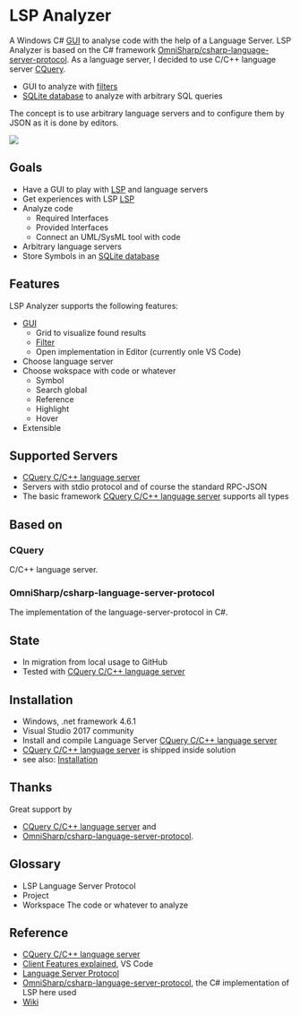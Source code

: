 # LSP Analyzer

A Windows C# [GUI](../../wiki/Gui) to analyse code with the help of a Language Server. LSP Analyzer is based on the C# framework [OmniSharp/csharp-language-server-protocol](https://github.com/OmniSharp/csharp-language-server-protocol). As a language server, I decided to use C/C++ language server [CQuery](https://github.com/cquery-project/cquery).

-  GUI to analyze with [filters](../../wiki/Filter)
-  [SQLite database](../../wiki/Database) to analyze with arbitrary SQL queries

The concept is to use arbitrary language servers and to configure them by JSON as it is done by editors.

![](../../wiki/images/LspAnalyzer.png)

## Goals

- Have a GUI to play with [LSP](https://microsoft.github.io/language-server-protocol/) and language servers
- Get experiences with LSP [LSP](https://microsoft.github.io/language-server-protocol/)
- Analyze code
  - Required Interfaces
  - Provided Interfaces
  - Connect an UML/SysML tool with code
- Arbitrary language servers
- Store Symbols in an [SQLite database](../../wiki/Database)

## Features

LSP Analyzer supports the following features:

- [GUI](../../wiki/Gui)
  - Grid to visualize found results
  - [Filter](../../wiki/Filter)
  - Open implementation in Editor (currently onle VS Code) 
- Choose language server
- Choose wokspace with code or whatever
  - Symbol
  - Search global
  - Reference
  - Highlight
  - Hover
- Extensible

## Supported Servers

-  [CQuery C/C++ language server](https://github.com/cquery-project/cquery)
-  Servers with stdio protocol and of course the standard RPC-JSON
-  The basic framework [CQuery C/C++ language server](https://github.com/cquery-project/cquery) supports all types


## Based on

### CQuery

C/C++ language server.

### OmniSharp/csharp-language-server-protocol

The implementation of the language-server-protocol in C#. 

## State

-  In migration from local usage to GitHub
-  Tested with [CQuery C/C++ language server](https://github.com/cquery-project/cquery) 

## Installation

-  Windows, .net framework 4.6.1
-  Visual Studio 2017 community
-  Install and compile Language Server [CQuery C/C++ language server](https://github.com/cquery-project/cquery)
-  [CQuery C/C++ language server](https://github.com/cquery-project/cquery) is shipped inside solution
-  see also: [Installation](../../wiki/Installation)

## Thanks

Great support by 

- [CQuery C/C++ language server](https://github.com/cquery-project/cquery) and 
- [OmniSharp/csharp-language-server-protocol](https://github.com/OmniSharp/csharp-language-server-protocol).

## Glossary

- LSP Language Server Protocol
- Project
- Workspace The code or whatever to analyze

## Reference 

- [CQuery C/C++ language server](https://github.com/cquery-project/cquery)
- [Client Features explained](https://code.visualstudio.com/docs/extensionAPI/language-support), VS Code
- [Language Server Protocol](https://microsoft.github.io/language-server-protocol/)
- [OmniSharp/csharp-language-server-protocol](https://github.com/OmniSharp/csharp-language-server-protocol), the C# implementation of LSP here used
- [Wiki](../../wiki)




 